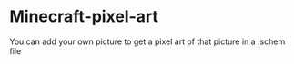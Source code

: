 # Minecraft-pixel-art
You can add your own picture to get a pixel art of that picture in a .schem file 
